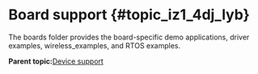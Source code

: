 # Board support {#topic_iz1_4dj_lyb}

The boards folder provides the board-specific demo applications, driver examples, wireless\_examples, and RTOS examples.

**Parent topic:**[Device support](../topics/device_support.md)

